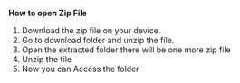 **How to open Zip File**
1. Download the zip file on your device.
2. Go  to download  folder and unzip the file.
3. Open the extracted folder there will be one more zip file
4. Unzip the file
5. Now you can Access the folder
